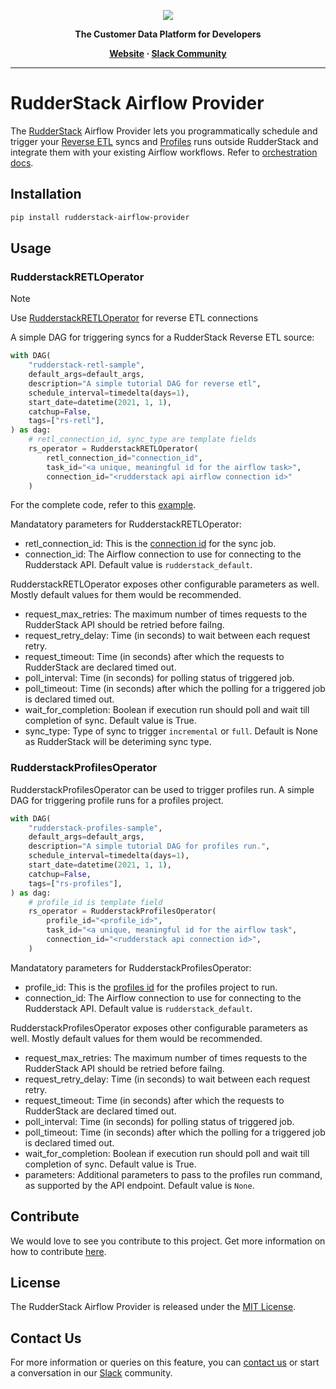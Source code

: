 <p align="center">
  <a href="https://rudderstack.com/">
    <img src="https://user-images.githubusercontent.com/59817155/121357083-1c571300-c94f-11eb-8cc7-ce6df13855c9.png">
  </a>
</p>

<p align="center"><b>The Customer Data Platform for Developers</b></p>

<p align="center">
  <b>
    <a href="https://rudderstack.com">Website</a>
    ·
    <a href="https://rudderstack.com/join-rudderstack-slack-community">Slack Community</a>
  </b>
</p>

---

# RudderStack Airflow Provider

The [RudderStack](https://rudderstack.com) Airflow Provider lets you programmatically schedule and trigger your [Reverse ETL](https://www.rudderstack.com/docs/reverse-etl) syncs and [Profiles](https://www.rudderstack.com/docs/profiles/overview/) runs outside RudderStack and integrate them with your existing Airflow workflows.
Refer to [orchestration docs](https://www.rudderstack.com/docs/data-pipelines/orchestration/airflow/).


## Installation

```bash
pip install rudderstack-airflow-provider
```

## Usage

### RudderstackRETLOperator

> [!NOTE]  
> Use [RudderstackRETLOperator](#rudderstackretloperator) for reverse ETL connections

A simple DAG for triggering syncs for a RudderStack Reverse ETL source:

```python
with DAG(
    "rudderstack-retl-sample",
    default_args=default_args,
    description="A simple tutorial DAG for reverse etl",
    schedule_interval=timedelta(days=1),
    start_date=datetime(2021, 1, 1),
    catchup=False,
    tags=["rs-retl"],
) as dag:
    # retl_connection_id, sync_type are template fields
    rs_operator = RudderstackRETLOperator(
        retl_connection_id="connection_id",
        task_id="<a unique, meaningful id for the airflow task>",
        connection_id="<rudderstack api airflow connection id>"
    )
```

For the complete code, refer to this [example](https://github.com/rudderlabs/rudder-airflow-provider/tree/main/examples).

Mandatatory parameters for RudderstackRETLOperator:
* retl_connection_id: This is the [connection id](https://www.rudderstack.com/docs/data-pipelines/orchestration/airflow/#where-can-i-find-the-connection-id-for-my-reverse-etl-connection) for the sync job.
* connection_id: The Airflow connection to use for connecting to the Rudderstack API.	Default value is `rudderstack_default`.


RudderstackRETLOperator exposes other configurable parameters as well. Mostly default values for them would be recommended.

* request_max_retries: The maximum number of times requests to the RudderStack API should be retried before failng.
* request_retry_delay: Time (in seconds) to wait between each request retry.
* request_timeout: Time (in seconds) after which the requests to RudderStack are declared timed out.
* poll_interval: Time (in seconds) for polling status of triggered job.
* poll_timeout: Time (in seconds) after which the polling for a triggered job is declared timed out.
* wait_for_completion: Boolean if execution run should poll and wait till completion of sync. Default value is True.
* sync_type: Type of sync to trigger `incremental` or `full`. Default is None as RudderStack will be deteriming sync type.


### RudderstackProfilesOperator

RudderstackProfilesOperator can be used to trigger profiles run. A simple DAG for triggering profile runs for a profiles project.

```python
with DAG(
    "rudderstack-profiles-sample",
    default_args=default_args,
    description="A simple tutorial DAG for profiles run.",
    schedule_interval=timedelta(days=1),
    start_date=datetime(2021, 1, 1),
    catchup=False,
    tags=["rs-profiles"],
) as dag:
    # profile_id is template field
    rs_operator = RudderstackProfilesOperator(
        profile_id="<profile_id>",
        task_id="<a unique, meaningful id for the airflow task",
        connection_id="<rudderstack api connection id>",
    )
```

Mandatatory parameters for RudderstackProfilesOperator:
* profile_id: This is the [profiles id](https://www.rudderstack.com/docs/data-pipelines/orchestration/airflow/#where-can-i-find-my-profiles-project-id) for the profiles project to run.
* connection_id: The Airflow connection to use for connecting to the Rudderstack API.	Default value is `rudderstack_default`.

RudderstackProfilesOperator exposes other configurable parameters as well. Mostly default values for them would be recommended.

* request_max_retries: The maximum number of times requests to the RudderStack API should be retried before failng.
* request_retry_delay: Time (in seconds) to wait between each request retry.
* request_timeout: Time (in seconds) after which the requests to RudderStack are declared timed out.
* poll_interval: Time (in seconds) for polling status of triggered job.
* poll_timeout: Time (in seconds) after which the polling for a triggered job is declared timed out.
* wait_for_completion: Boolean if execution run should poll and wait till completion of sync. Default value is True.
* parameters: Additional parameters to pass to the profiles run command, as supported by the API endpoint. Default value is `None`.


## Contribute

We would love to see you contribute to this project. Get more information on how to contribute [here](CONTRIBUTING.md).

## License

The RudderStack Airflow Provider is released under the [MIT License](LICENSE).

## Contact Us

For more information or queries on this feature, you can [contact us](mailto:%20docs@rudderstack.com) or start a conversation in our [Slack](https://rudderstack.com/join-rudderstack-slack-community) community.
